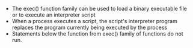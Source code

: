 - The exec() function family can be used to load a binary executable file or to execute an interpreter script
- When a process executes a script, the script's interpreter program replaces the program currently being executed by the process
- Statements below the function from exec() family of functions do not run. 